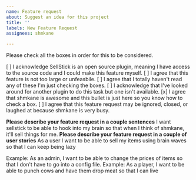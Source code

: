 ```yaml
---
name: Feature request
about: Suggest an idea for this project
title: ''
labels: New Feature Request
assignees: shmkane

---
```

Please check all the boxes in order for this to be considered.

[ ] I acknowledge SellStick is an open source plugin, meaning I have access to the source code and I could make this feature myself.
[ ] I agree that this feature is not too large or unfeasbile.
[ ] I agree that I totally haven't read any of these I'm just checking the boxes.
[ ] I acknowledge that I've looked around for another plugin to do this task but one isn't available.
[x] I agree that shmkane is awesome and this bullet is just here so you know how to check a box.
[ ] I agree that this feature request may be ignored, closed, or laughed at because shmkane is very busy.

**Please describe your feature request in a couple sentences**
I want sellstick to be able to hook into my brain so that when I think of shmkane, it'll sell things for me.
**Please describe your feature request in a couple of user stories**
As a user I want to be able to sell my items using brain waves so that I can keep being lazy



Example: As an admin, I want to be able to change the prices of items so that I don't have to go into a config file.
Example: As a player, I want to be able to punch cows and have them drop meat so that I can live
